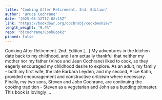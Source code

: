 ```yaml
---
title: "Cooking After Retirement. 2nd. Edition"
author: "Bruce Cochrane"
date: "2025-05-12T17:08:15Z"
link: "https://bookdown.org/cochrabj/cookbook2e/"
length_weight: "9.4%"
repo: "bjcochrane/CookBook2"
pinned: false
---
```


Cooking After Retirement. 2nd. Edition [...] My adventures in the kitchen date back to my childhood, and I am actually thankful that neither my mother nor my father (Vince and Jean Cochrane) liked to cook, so they eagerly encouraged my childhood desire to explore. As an adult, my family - both my first wife, the late Barbara Leyden, and my second, Alice Kahn, provided encouragement and constructive criticism where necessary. Finally, my two sons, Steven and John Cochrane, are continuing the cooking tradition - Steven as a vegetarian and John as a budding pitmaster. This book is lovingly ...
